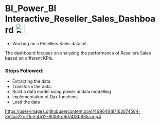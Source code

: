 # BI_Power_BI Interactive_Reseller_Sales_Dashboard   <img src="https://encrypted-tbn0.gstatic.com/images?q=tbn:ANd9GcQI6T5NE6oM11k_UcSOw1cxw-UJ6yCNw-FVkBmsY1RAXYt2ZefXrJa3XrTVdKdiHghBeT0&usqp=CAU" title="Power Bi" alt="Power Bi" width="30" height="30"/>&nbsp;

- Working on a Resellers Sales dataset.

The dashboard focuses on analyzing the performance of Resellers Sales based on different KPIs.
### Steps Followed:
- Extracting the data.
- Transform the data.
- Build a data model using power bi data modelling
- Implementation of Dax functions.
- Load the data



https://user-images.githubusercontent.com/49964818/163074584-3e2aa22c-ffce-4512-8008-c6d7418b835a.mp4

